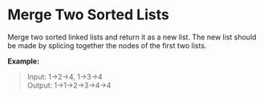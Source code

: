 # Merge Two Sorted Lists

Merge two sorted linked lists and return it as a new list. The new list should be made by splicing together the nodes of the first two lists.

**Example:**
>Input: 1->2->4, 1->3->4  
Output: 1->1->2->3->4->4